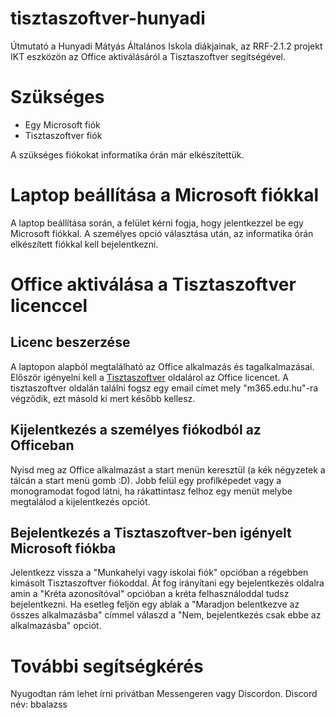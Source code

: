 # tisztaszoftver-hunyadi
Útmutató a Hunyadi Mátyás Általános Iskola diákjainak, az RRF-2.1.2 projekt IKT eszközön az Office aktiválásáról a Tisztaszoftver segítségével.

# Szükséges

- Egy Microsoft fiók
- Tisztaszoftver fiók

A szükséges fiókokat informatika órán már elkészítettük.

# Laptop beállítása a Microsoft fiókkal

A laptop beállítása során, a felület kérni fogja, hogy jelentkezzel be egy Microsoft fiókkal.
A személyes opció választása után, az informatika órán elkészített fiókkal kell bejelentkezni.

# Office aktiválása a Tisztaszoftver licenccel

## Licenc beszerzése
A laptopon alapból megtalálható az Office alkalmazás és tagalkalmazásai.
Először igényelni kell a [Tisztaszoftver](https://tisztaszoftver.hu/igenyles/szemelyes) oldalárol az Office licencet.
A tisztaszoftver oldalán találni fogsz egy email címet mely "m365.edu.hu"-ra végződik, ezt másold ki mert később kellesz.

## Kijelentkezés a személyes fiókodból az Officeban
Nyisd meg az Office alkalmazást a start menün keresztül (a kék négyzetek a tálcán a start menü gomb :D).
Jobb felül egy profilképedet vagy a monogramodat fogod látni, ha rákattintasz felhoz egy menüt melybe megtalálod a kijelentkezés opciót.

## Bejelentkezés a Tisztaszoftver-ben igényelt Microsoft fiókba
Jelentkezz vissza a "Munkahelyi vagy iskolai fiók" opcióban a régebben kimásolt Tisztaszoftver fiókoddal.
Át fog irányítani egy bejelentkezés oldalra amin a "Kréta azonosítóval" opcióban a kréta felhasználoddal tudsz bejelentkezni.
Ha esetleg feljön egy ablak a "Maradjon belentkezve az összes alkalmazásba" címmel válaszd a "Nem, bejelentkezés csak ebbe az alkalmazásba" opciót.

# További segítségkérés

Nyugodtan rám lehet írni privátban Messengeren vagy Discordon.
Discord név: bbalazss
